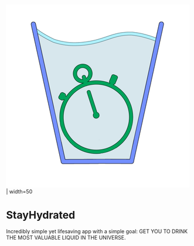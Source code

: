 ![alt text](https://github.com/Finnbyte/StayHydrated/blob/master/misc/logo.png?raw=true) | width=50

# StayHydrated
Incredibly simple yet lifesaving app with a simple goal: GET YOU TO DRINK THE MOST VALUABLE LIQUID IN THE UNIVERSE.
